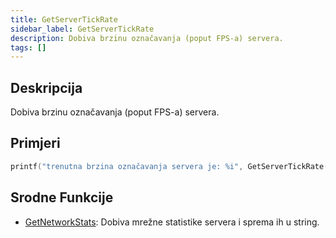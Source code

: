 ```yaml
---
title: GetServerTickRate
sidebar_label: GetServerTickRate
description: Dobiva brzinu označavanja (poput FPS-a) servera.
tags: []
---
```


## Deskripcija

Dobiva brzinu označavanja (poput FPS-a) servera.

## Primjeri

```c
printf("trenutna brzina označavanja servera je: %i", GetServerTickRate());
```

## Srodne Funkcije

- [GetNetworkStats](GetNetworkStats): Dobiva mrežne statistike servera i sprema ih u string.
